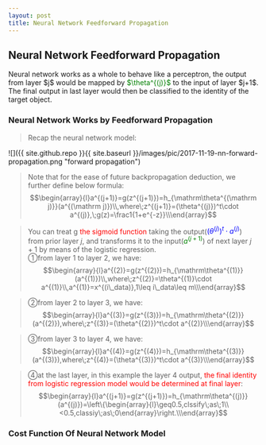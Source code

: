 ```yaml
---
layout: post
title: Neural Network Feedforward Propagation
---
```


## Neural Network Feedforward Propagation
<p class="message">
Neural network works as a whole to behave like a perceptron, the output from layer $j$ would be mapped by <font color="green">$\theta^{(j)}$</font> to the input of layer $j+1$.  The final output in last layer would then be classified to 
the identity of the target object. 
</p>

### Neural Network Works by Feedforward Propagation
>Recap the neural network model:  

![]({{ site.github.repo }}{{ site.baseurl }}/images/pic/2017-11-19-nn-forward-propagation.png "forward propagation")

>Note that for the ease of future backpropagation deduction, we further define below formula:  
$$\begin{array}{l}a^{(j+1)}=g(z^{(j+1)})=h_{\mathrm\theta^{(\mathrm j)}}(a^{(\mathrm j)})\\,where\;z^{(j+1)}=(\theta^{(j)})^t\cdot a^{(j)},\;g(z)=\frac1{1+e^{-z}}\\\end{array}$$

>You can treat g <font color="red">the sigmoid function</font> taking the output(<font color="blue">$(\theta^{(j)})^t\cdot a^{(j)}$</font>) from prior layer $j$, and transforms it to the input(<font color="green">$a^{(j+1)}$</font>) of next layer $j+1$ by means of the logistic regression.  
>&#10112;from layer 1 to layer 2, we have:  
$$\begin{array}{l}a^{(2)}=g(z^{(2)})=h_{\mathrm\theta^{(1)}}(a^{(1)})\\,where\;z^{(2)}=\theta^{(1)}\cdot a^{(1)}\\,a^{(1)}=x^{(i\_data)},1\leq i\_data\leq m\\\end{array}$$

>&#10113;from layer 2 to layer 3, we have:  
$$\begin{array}{l}a^{(3)}=g(z^{(3)})=h_{\mathrm\theta^{(2)}}(a^{(2)}),where\;z^{(3)}=(\theta^{(2)})^t\cdot a^{(2)}\\\end{array}$$

>&#10114;from layer 3 to layer 4, we have:  
$$\begin{array}{l}a^{(4)}=g(z^{(4)})=h_{\mathrm\theta^{(3)}}(a^{(3)}),where\;z^{(4)}=(\theta^{(3)})^t\cdot a^{(3)}\\\end{array}$$

>&#10115;at the last layer, in this example the layer 4 output, <font color="red">the final identity from logistic regression model would be determined at final layer</font>:  
$$\begin{array}{l}a^{(j+1)}=g(z^{(j+1)})=h_{\mathrm\theta^{(j)}}(a^{(j)})=\left\{\begin{array}{l}\geq0.5,clssify\;as\;1\\<0.5,classiy\;as\;0\end{array}\right.\\\end{array}$$

### Cost Function Of Neural Network Model
>